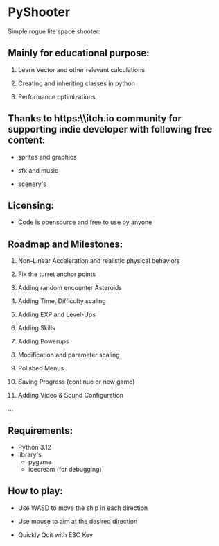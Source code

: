 # PyShooter

Simple rogue lite space shooter.

  

## Mainly for educational purpose:

1. Learn Vector and other relevant calculations

2. Creating and inheriting classes in python

3. Performance optimizations

  

## Thanks to https:\\\itch.io community for supporting indie developer with following free content:

- sprites and graphics

- sfx and music

- scenery's

  
 ## Licensing:

- Code is opensource and free to use by anyone

  
  

## Roadmap and Milestones:

1. Non-Linear Acceleration and realistic physical behaviors

2. Fix the turret anchor points

3. Adding random encounter Asteroids

4. Adding Time, Difficulty scaling

5. Adding EXP and Level-Ups

6. Adding Skills

7. Adding Powerups

8. Modification and parameter scaling

9. Polished Menus

10. Saving Progress (continue or new game)

11. Adding Video & Sound Configuration

...

  
  

## Requirements:

- Python 3.12
- library's
	- pygame
	- icecream (for debugging)


  

## How to play:

- Use WASD to move the ship in each direction

- Use mouse to aim at the desired direction

- Quickly Quit with ESC Key
